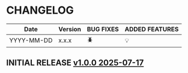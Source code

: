 # CHANGELOG

| Date       | Version | BUG FIXES | ADDED FEATURES |
|------------|---------|-----------|----------------|
| YYYY-MM-DD | x.x.x   | 🪲        | 💡             |


## INITIAL RELEASE [v1.0.0 2025-07-17]()
